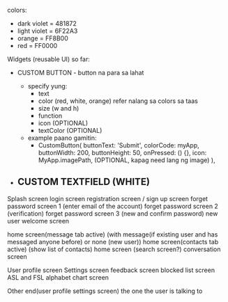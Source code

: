 colors:

- dark violet = 481872
- light violet = 6F22A3
- orange = FF8B00
- red = FF0000

Widgets (reusable UI) so far:

- CUSTOM BUTTON - button na para sa lahat

  - specify yung:
    - text
    - color (red, white, orange) refer nalang sa colors sa taas
    - size (w and h)
    - function
    - icon (OPTIONAL)
    - textColor (OPTIONAL)
  - example paano gamitin:
    - CustomButton(
      buttonText: 'Submit',
      colorCode: myApp,
      buttonWidth: 200,
      buttonHeight: 50,
      onPressed: () {},
      icon: MyApp.imagePath, (OPTIONAL, kapag need lang ng image)
      ),

- ## CUSTOM TEXTFIELD (WHITE)

Splash screen
login screen
registration screen / sign up screen
forget password screen 1 (enter email of the account)
forget password screen 2 (verification)
forget password screen 3 (new and confirm password)
new user welcome screen

home screen(message tab active) (with message(if existing user and has messaged anyone before) or none (new user))
home screen(contacts tab active) (show list of contacts)
home screen (search screen?)
conversation screen

User profile screen
Settings screen
feedback screen
blocked list screen
ASL and FSL alphabet chart screen

Other end(user profile settings screen) the one the user is talking to

